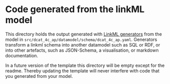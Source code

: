 # Code generated from the linkML model

This directory holds the output generated with [LinkML generators](https://linkml.io/linkml/generators/index.html)
from the model in `src/dcat_4c_ap/datamodel/schema/dcat_4c_ap.yaml`.
Generators transform a linkml schema into another datamodel such as SQL or RDF, or into other artefacts,
such as JSON-Schema, a visualisation, or markdown documentation.

In a future version of the template this directory will be empty except for the readme.
Thereby updating the template will never interfere with code that you generated from your model.
